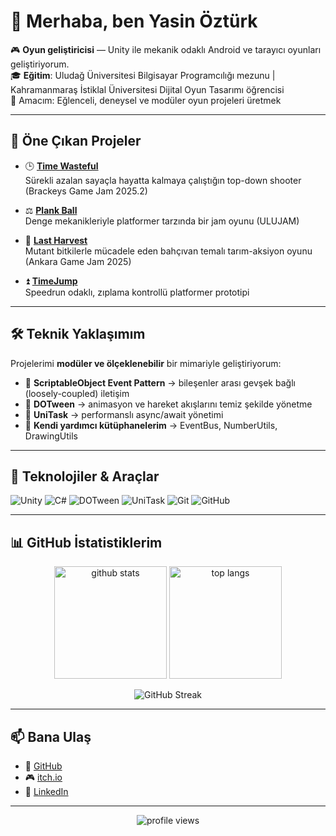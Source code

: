 # 👋 Merhaba, ben Yasin Öztürk

🎮 **Oyun geliştiricisi** — Unity ile mekanik odaklı Android ve tarayıcı oyunları geliştiriyorum.  
🎓 **Eğitim**: Uludağ Üniversitesi Bilgisayar Programcılığı mezunu | Kahramanmaraş İstiklal Üniversitesi Dijital Oyun Tasarımı öğrencisi  
🌱 Amacım: Eğlenceli, deneysel ve modüler oyun projeleri üretmek  

---

## 🚀 Öne Çıkan Projeler

- 🕒 **[Time Wasteful](https://chasing-imagined.itch.io/time-wasteful)**  
  Sürekli azalan sayaçla hayatta kalmaya çalıştığın top-down shooter (Brackeys Game Jam 2025.2)  

- ⚖️ **[Plank Ball](https://chasing-an-imagine.itch.io/plankball)**  
  Denge mekanikleriyle platformer tarzında bir jam oyunu (ULUJAM)  

- 🌾 **[Last Harvest](https://chasing-imagined.itch.io/last-harvest)**  
  Mutant bitkilerle mücadele eden bahçıvan temalı tarım-aksiyon oyunu (Ankara Game Jam 2025)  

- ⏫ **[TimeJump](https://chasing-an-imagine.itch.io/timejump)**  
  Speedrun odaklı, zıplama kontrollü platformer prototipi  

---

## 🛠️ Teknik Yaklaşımım

Projelerimi **modüler ve ölçeklenebilir** bir mimariyle geliştiriyorum:

- 🔹 **ScriptableObject Event Pattern** → bileşenler arası gevşek bağlı (loosely-coupled) iletişim  
- 🔹 **DOTween** → animasyon ve hareket akışlarını temiz şekilde yönetme  
- 🔹 **UniTask** → performanslı async/await yönetimi  
- 🔹 **Kendi yardımcı kütüphanelerim** → EventBus, NumberUtils, DrawingUtils  

---

## 🔧 Teknolojiler & Araçlar

![Unity](https://img.shields.io/badge/-Unity-000?&logo=unity)
![C#](https://img.shields.io/badge/-C%23-239120?&logo=csharp)
![DOTween](https://img.shields.io/badge/-DOTween-8A2BE2)
![UniTask](https://img.shields.io/badge/-UniTask-007ACC)
![Git](https://img.shields.io/badge/-Git-F05032?&logo=git)
![GitHub](https://img.shields.io/badge/-GitHub-181717?&logo=github)

---

## 📊 GitHub İstatistiklerim

<p align="center">
  <img src="https://github-readme-stats.vercel.app/api?username=ChasingImagines&show_icons=true&theme=tokyonight" alt="github stats" height="180"/>
  <img src="https://github-readme-stats.vercel.app/api/top-langs/?username=ChasingImagines&layout=compact&theme=tokyonight" alt="top langs" height="180"/>
</p>

<p align="center">
  <img src="https://streak-stats.demolab.com?user=ChasingImagines&theme=tokyonight" alt="GitHub Streak"/>
</p>

---

## 📫 Bana Ulaş

- 🔗 [GitHub](https://github.com/ChasingImagines)  
- 🎮 [itch.io](https://chasing-imagined.itch.io/)  
- 💼 [LinkedIn](https://www.linkedin.com/in/ozturk-yasin/)  

---

<p align="center">
  <img src="https://komarev.com/ghpvc/?username=ChasingImagines&label=Ziyaretçi%20Sayısı&color=blue&style=flat" alt="profile views"/>
</p>
